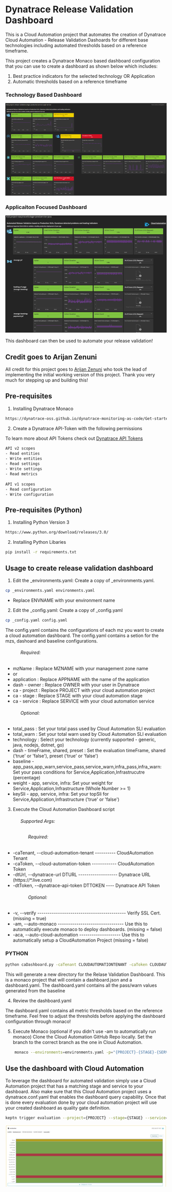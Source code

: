 # Dynatrace Release Validation Dashboard

This is a Cloud Automation project that automates the creation of Dynatrace Cloud Automation - Release Validation Dashoards for different base technologies including automated thresholds based on a reference timeframe.

This project creates a Dynatrace Monaco based dashboard configuration that you can use to create a dashboard as shown below which includes:
1. Best practice indicators for the selected technology OR Application
2. Automatic thresholds based on a reference timeframe

### Technology Based Dashboard
![](./image/dashboard.png)

### Applicaiton Focused Dashboard
![](./image/application_dashboard.jpg)

This dashboard can then be used to automate your release validation!

## Credit goes to Arijan Zenuni

All credit for this project goes to [Arijan Zenuni](https://github.com/ajzenuni) who took the lead of implementing the initial working version of this project. Thank you very much for stepping up and building this!

## Pre-requisites 
1. Installing Dynatrace Monaco

```bash
https://dynatrace-oss.github.io/dynatrace-monitoring-as-code/Get-started/installation
```

2. Create a Dynatrace API-Token with the following permissions

To learn more about API Tokens check out [Dynatrace API Tokens](https://www.dynatrace.com/support/help/dynatrace-api/basics/dynatrace-api-authentication)

```
API v2 scopes
- Read entities
- Write entities
- Read settings
- Write settings
- Read metrics

API v1 scopes
- Read configuration
- Write configuration
```
## Pre-requisites (Python)

1. Installing Python Version 3

```bash
https://www.python.org/download/releases/3.0/
```

2. Installing Python Libaries
```bash
pip install -r requirements.txt
```

## Usage to create release validation dashboard
1. Edit the _environments.yaml:
Create a copy of _environments.yaml.
```bash
cp _environments.yaml environments.yaml
```
- Replace ENVNAME with your environment name

2. Edit the _config.yaml:
Create a copy of _config.yaml
```bash
cp _config.yaml config.yaml
```

The config.yaml contains the configurations of each mz you want to create a cloud automation dashboard. 
The config.yaml contains a setion for the mzs, dashoard and baseline configurations.
###### &nbsp;&nbsp;&nbsp;&nbsp;&nbsp;&nbsp;&nbsp;&nbsp;&nbsp;&nbsp;&nbsp;&nbsp;Required:
- mzName : Replace MZNAME with your management zone name
- or 
- application : Replace APPNAME with the name of the application
- dash - owner : Replace OWNER with your user in Dynatrace
- ca - project : Replace PROJECT with your cloud automation project
- ca - stage : Replace STAGE with your cloud automation stage
- ca - service : Replace SERVICE with your cloud automation service
###### &nbsp;&nbsp;&nbsp;&nbsp;&nbsp;&nbsp;&nbsp;&nbsp;&nbsp;&nbsp;&nbsp;&nbsp;Optional:
- total_pass : Set your total pass used by Cloud Automation SLI evaluation
- total_warn : Set your total warn used by Cloud Automation SLI evaluation
- technology : Select your technology (currently supported - generic, java, nodejs, dotnet, go)
- dash - timeFrame, shared, preset : Set the evaluation timeFrame, shared ('true' or 'false'), preset ('true' or 'false')
- baseline - app_pass,app_warn,service_pass,service_warn,infra_pass,infra_warn: Set your pass conditions for Service,Application,Infrastrucutre (percentage)
- weight - app, service, infra: Set your weight for Service,Application,Infrastructure (Whole Number >= 1)
- keySli - app, service, infra: Set your topSli for Service,Application,Infrastructure ('true' or 'false')

3. Execute the Cloud Automation Dashboard script
###### &nbsp;&nbsp;&nbsp;&nbsp;&nbsp;&nbsp;&nbsp;&nbsp;&nbsp;&nbsp;&nbsp;&nbsp;Supported Args:
###### &nbsp;&nbsp;&nbsp;&nbsp;&nbsp;&nbsp;&nbsp;&nbsp;&nbsp;&nbsp;&nbsp;&nbsp;&nbsp;&nbsp;&nbsp;&nbsp;&nbsp;&nbsp;Required:
- -caTenant, --cloud-automation-tenant ---------- CloudAutomation Tenant
- -caToken, --cloud-automation-token ------------ CloudAutomation Token
- -dtUrl, --dynatrace-url DTURL ------------------- Dynatrace URL (https://*.live.com)
- -dtToken, --dynatrace-api-token DTTOKEN ---- Dynatrace API Token
###### &nbsp;&nbsp;&nbsp;&nbsp;&nbsp;&nbsp;&nbsp;&nbsp;&nbsp;&nbsp;&nbsp;&nbsp;&nbsp;&nbsp;&nbsp;&nbsp;&nbsp;&nbsp;Optional:
- -v, --verify ------------------------------------------- Verify SSL Cert. (missing = true)
- -am, --auto-monaco -------------------------------- Use this to automatically execute monaco to deploy dashboards. (missing = false)
- -aca, --auto-cloud-automation -------------------- Use this to automatically setup a CloudAutomation Project (missing = false)

### PYTHON
```bash
python caDashboard.py -caTenant CLOUDAUTOMATIONTENANT -caToken CLOUDAUTOMATIONTOKEN -dtURL https://*.live.com -dtToken DTAPITOKEN
```

This will generate a new directory for the Relase Validation Dashboard.
This is a monaco project that will contain a dashboard.json and a dashboard.yaml. The dashboard.yaml contains all the pass/warn values generated from the baseline

4. Review the dashboard.yaml

The dashboard.yaml contains all metric thresholds based on the reference timeframe. Feel free to adjust the thresholds before applying the dashboard configuration through monaco!

5. Execute Monaco (optional if you didn't use -am to automatically run monaco)
Clone the Cloud Automation GitHub Repo locally. Set the branch to the correct branch as the one in Cloud Automation.
```bash
	monaco --environments=environments.yaml -p="{PROJECT}-{STAGE}-{SERVICE}/"
```

## Use the dashboard with Cloud Automation

To leverage the dashboard for automated validation simply use a Cloud Automation project that has a matching stage and service to your dashboard. Also make sure that this Cloud Automation project uses a dynatrace.conf.yaml that enables the dashboard query capability. Once that is done every evaluation done by your cloud automation project will use your created dashboard as quality gate definition.
```bash
keptn trigger evaluation --project={PROJECT} --stage={STAGE} --service={SERVICE} --start=2022-04-10T19:40:00 --end=2022-04-11T19:40:00
```
![](./image/evaluationheatmap.png)
